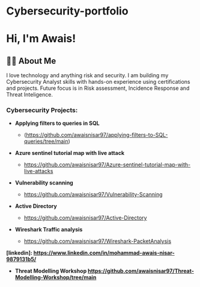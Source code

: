 # Cybersecurity-portfolio
<h1>Hi, I'm Awais! </h1> 
<h2>👨‍💻 About Me </h2>
I love technology and anything risk and security. I am building my Cybersecurity Analyst skills with hands-on experience using certifications and projects. Future focus is in Risk assessment, Incidence Response and Threat Inteligence.

<h3> Cybersecurity Projects:</h3>

- <b>Applying filters to queries in SQL</b>
  - (https://github.com/awaisnisar97/applying-filters-to-SQL-queries/tree/main)

- <b>Azure sentinel tutorial map with live attack</b>
  - https://github.com/awaisnisar97/Azure-sentinel-tutorial-map-with-live-attacks

- <b>Vulnerability scanning</b>
  - https://github.com/awaisnisar97/Vulnerability-Scanning

- <b>Active Directory</b>
  - https://github.com/awaisnisar97/Active-Directory

- <b> Wireshark Traffic analysis</b>
  - https://github.com/awaisnisar97/Wireshark-PacketAnalysis
    
<b> [linkedin]: https://www.linkedin.com/in/mohammad-awais-nisar-9879131b5/

- <b>Threat Modelling Workshop</b>
https://github.com/awaisnisar97/Threat-Modelling-Workshop/tree/main
